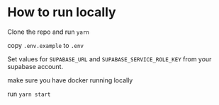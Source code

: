 
# How to run locally


Clone the repo and run `yarn` 

copy `.env.example` to `.env`

Set values for `SUPABASE_URL` and `SUPABASE_SERVICE_ROLE_KEY` from your supabase account.

make sure you have docker running locally

run `yarn start`
